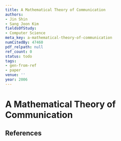 ```yaml
---
title: A Mathematical Theory of Communication
authors:
- Jin Shin
- Sang Joon Kim
fieldsOfStudy:
- Computer Science
meta_key: a-mathematical-theory-of-communication
numCitedBy: 47460
pdf_relpath: null
ref_count: 0
status: todo
tags:
- gen-from-ref
- paper
venue: ''
year: 2006
---
```


# A Mathematical Theory of Communication

## References
